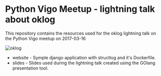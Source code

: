 # Python Vigo Meetup - lightning talk about oklog 
This repository contains the resources used for the oklog lightning talk on the Python Vigo meetup on 2017-03-16

![oklog](https://raw.githubusercontent.com/oklog/oklog/master/oklog.png)

- website - Symple django application with structlog and it's Dockerfile.
- slides - Slides used during the lightning talk created using the GOlang presentation tool.
